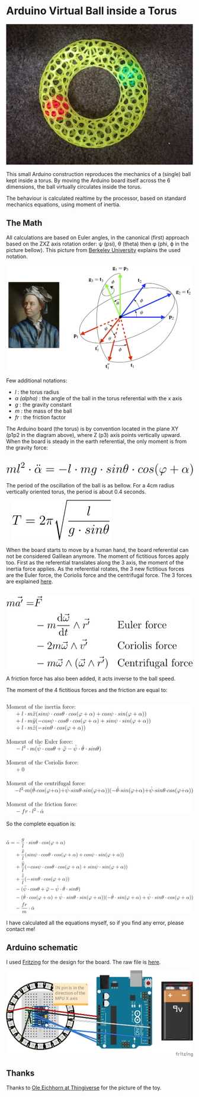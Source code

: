 # Arduino Virtual Ball inside a Torus

![My Toy](./sphere_in_torus_toy.png)

This small Arduino construction reproduces the mechanics of a (single) ball kept inside a torus. By moving the Arduino board itself across the 6 dimensions, the ball virtually circulates inside the torus.

The behaviour is calculated realtime by the processor, based on standard mechanics equations, using moment of inertia.

## The Math

All calculations are based on Euler angles, in the canonical (first) approach based on the ZXZ axis rotation order: &#x03c8; (psi), &#x03b8; (theta) then &#x03c6; (phi, &#x03d5; in the picture bellow). This picture from [Berkeley University](https://rotations.berkeley.edu/the-euler-angle-parameterization/) explains the used notation.

![Euler angles](./euler-angles.png)

Few additional notations:
- *l* : the torus radius
- *&#x03b1; (alpha)* : the angle of the ball in the torus referential with the x axis
- *g* : the gravity constant
- *m* : the mass of the ball
- *fr* : the friction factor

The Arduino board (the torus) is by convention located in the plane XY (p1p2 in the diagram above), where Z (p3) axis points vertically upward. When the board is steady in the earth referential, the only moment is from the gravity force:

&nbsp;&nbsp;&nbsp;&nbsp;![Moment from gravity force](./equ-gravity.svg)

The period of the oscillation of the ball is as bellow. For a 4cm radius vertically oriented torus, the period is about 0.4 seconds.

&nbsp;&nbsp;&nbsp;&nbsp;![Pendulum period](./equ-period.svg)

When the board starts to move by a human hand, the board referential can not be considered Galilean anymore. The moment of fictitious forces apply too. First as the referential translates along the 3 axis, the moment of the inertia force applies. As the referential rotates, the 3 new fictitious forces are the Euler force, the Coriolis force and the centrifugal force. The 3 forces are explained [here](https://en.wikipedia.org/wiki/Coriolis_force#Formula).

&nbsp;&nbsp;&nbsp;&nbsp;![Non Galilean fictitious forces](./non_galilean_virtual_forces.svg)

A friction force has also been added, it acts inverse to the ball speed.

The moment of the 4 fictitious forces and the friction are equal to:

&nbsp;&nbsp;&nbsp;&nbsp;![Non Galilean fictitious forces](./equ-virtualForces.svg)

So the complete equation is:

&nbsp;&nbsp;&nbsp;&nbsp;![Complete equation](./equ-complete.svg)

I have calculated all the equations myself, so if you find any error, please contact me!

## Arduino schematic

I used [Fritzing](https://fritzing.org/) for the design for the board. The raw file is [here](./BallInTorus_FritzingSchematics.fzz).

![schematic](./BallInTorus_FritzingSchematics_bb.png)

## Thanks

Thanks to [Ole Eichhorn at Thingiverse](https://www.thingiverse.com/thing:324904) for the picture of the toy.
